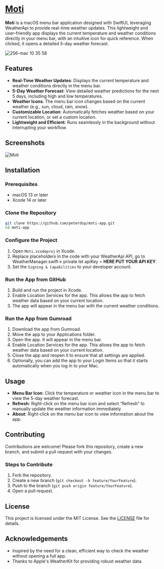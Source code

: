 # [Moti](https://peterdsp.gumroad.com/l/moti)

**Moti** is a macOS menu bar application designed with SwiftUI, leveraging WeatherApi to provide real-time weather updates. This lightweight and user-friendly app displays the current temperature and weather conditions directly in your menu bar, with an intuitive icon for quick reference. When clicked, it opens a detailed 5-day weather forecast.

![256-mac 10 35 58](https://github.com/user-attachments/assets/2706e0dc-e091-4fa2-bf47-b9cd233ac074)

## Features

- **Real-Time Weather Updates**: Displays the current temperature and weather conditions directly in the menu bar.
- **5-Day Weather Forecast**: View detailed weather predictions for the next 5 days, including high and low temperatures.
- **Weather Icons**: The menu bar icon changes based on the current weather (e.g., sun, cloud, rain, snow).
- **Customizable Location**: Automatically fetches weather based on your current location, or set a custom location.
- **Lightweight and Efficient**: Runs seamlessly in the background without interrupting your workflow.

## Screenshots

![Moti](https://github.com/user-attachments/assets/7e06214c-ea83-4245-9bf7-a09b10539744)

## Installation

### Prerequisites

- macOS 13 or later
- Xcode 14 or later

### Clone the Repository

```bash
git clone https://github.com/peterdsp/moti-app.git
cd moti-app
```

### Configure the Project

1. Open `Moti.xcodeproj` in Xcode.
2. Replace placeholders in the code with your WeatherApi API, go to WeatherManager.swift-> private let apiKey = **HERE PUT YOUR API KEY**.
3. Set the `Signing & Capabilities` to your developer account.

### Run the App from GitHub

1. Build and run the project in Xcode.
2. Enable Location Services for the app. This allows the app to fetch weather data based on your current location.
3. The app will appear in the menu bar with the current weather conditions. 

### Run the App from Gumroad

1. Download the app from Gumroad.
2. Move the app to your Applications folder.
3. Open the app. It will appear in the menu bar.
4. Enable Location Services for the app. This allows the app to fetch weather data based on your current location.
5. Close the app and reopen it to ensure that all settings are applied.
6. Optionally, you can add the app to your Login Items so that it starts automatically when you log in to your Mac.

## Usage

- **Menu Bar Icon**: Click the temperature or weather icon in the menu bar to view the 5-day weather forecast.
- **Refresh**: Right-click on the menu bar icon and select “Refresh” to manually update the weather information immediately.
- **About**: Right-click on the menu bar icon to view information about the app.

## Contributing

Contributions are welcome! Please fork this repository, create a new branch, and submit a pull request with your changes.

### Steps to Contribute

1. Fork the repository.
2. Create a new branch (`git checkout -b feature/YourFeature`).
3. Push to the branch (`git push origin feature/YourFeature`).
4. Open a pull request.

## License

This project is licensed under the MIT License. See the [LICENSE](LICENSE) file for details.

## Acknowledgements

- Inspired by the need for a clean, efficient way to check the weather without opening a full app.
- Thanks to Apple's WeatherKit for providing robust weather data.
